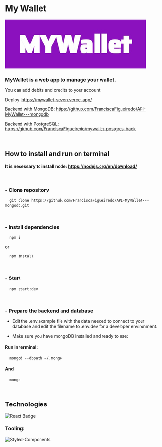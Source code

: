 # My Wallet

<img style='text-align: center;' src='./public/logo.jpeg' />

### MyWallet is a web app to manage your wallet.

You can add debits and credits to your account.

Deploy: https://mywallet-seven.vercel.app/

Backend with MongoDB: https://github.com/FranciscaFigueiredo/API-MyWallet---mongodb

Backend with PostgreSQL: https://github.com/FranciscaFigueiredo/mywallet-postgres-back

<br>

## How to install and run on terminal

#### It is necessary to install node: https://nodejs.org/en/download/

<br/>

### - Clone repository
```
  git clone https://github.com/FranciscaFigueiredo/API-MyWallet---mongodb.git
```

<br/>

### - Install dependencies

```
  npm i
```
or
```
  npm install
```

<br/>

### - Start

```
  npm start:dev
```

<br/>

### - Prepare the backend and database

- Edit the .env.example file with the data needed to connect to your database and edit the filename to .env.dev for a developer environment.

- Make sure you have mongoDB installed and ready to use:

#### Run in terminal:
```
  mongod --dbpath ~/.mongo
```
  #### And
```
  mongo 
```


<br/>

## **Technologies**

![React Badge](https://img.shields.io/badge/React-20232A?style=for-the-badge&logo=react&logoColor=61DAFB)


### **Tooling:**
![Styled-Components](https://img.shields.io/badge/styled--components-DB7093?style=for-the-badge&logo=styled-components&logoColor=white)
